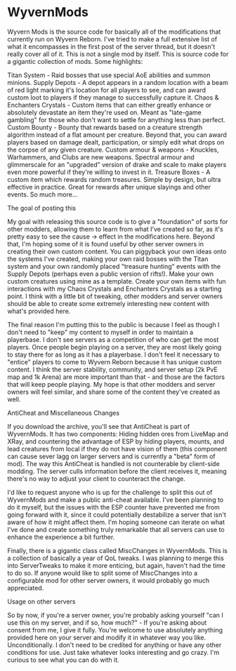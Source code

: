 # WyvernMods
Wyvern Mods is the source code for basically all of the modifications that currently run on Wyvern Reborn. I've tried to make a full extensive list of what it encompasses in the first post of the server thread, but it doesn't really cover all of it. This is not a single mod by itself. This is source code for a gigantic collection of mods. Some highlights: 
  
Titan System - Raid bosses that use special AoE abilities and summon minions. 
Supply Depots - A depot appears in a random location with a beam of red light marking it's location for all players to see, and can award custom loot to players if they manage to successfully capture it. 
Chaos & Enchanters Crystals - Custom items that can either greatly enhance or absolutely devastate an item they're used on. Meant as "late-game gambling" for those who don't want to settle for anything less than perfect. 
Custom Bounty - Bounty that rewards based on a creature strength algorithm instead of a flat amount per creature. Beyond that, you can award players based on damage dealt, participation, or simply edit what drops on the corpse of any given creature. 
Custom armour & weapons - Knuckles, Warhammers, and Clubs are new weapons. Spectral armour and glimmerscale for an "upgraded" version of drake and scale to make players even more powerful if they're willing to invest in it. 
Treasure Boxes - A custom item which rewards random treasures. Simple by design, but ultra effective in practice. Great for rewards after unique slayings and other events. 
So much more... 
  
The goal of posting this 
  
My goal with releasing this source code is to give a "foundation" of sorts for other modders, allowing them to learn from what I've created so far, as it's pretty easy to see the cause -> effect in the modifications here. Beyond that, I'm hoping some of it is found useful by other server owners in creating their own custom content. You can piggyback your own ideas onto the systems I've created, making your own raid bosses with the Titan system and your own randomly placed "treasure hunting" events with the Supply Depots (perhaps even a public version of rifts!). Make your own custom creatures using mine as a template. Create your own items with fun interactions with my Chaos Crystals and Enchanters Crystals as a starting point. I think with a little bit of tweaking, other modders and server owners should be able to create some extremely interesting new content with what's provided here. 
  
The final reason I'm putting this to the public is because I feel as though I don't need to "keep" my content to myself in order to maintain a playerbase. I don't see servers as a competition of who can get the most players. Once people begin playing on a server, they are most likely going to stay there for as long as it has a playerbase. I don't feel it necessary to "entice" players to come to Wyvern Reborn because it has unique custom content. I think the server stability, community, and server setup (2k PvE map and 1k Arena) are more important than that - and those are the factors that will keep people playing. My hope is that other modders and server owners will feel similar, and share some of the content they've created as well. 
  
AntiCheat and Miscellaneous Changes 
  
If you download the archive, you'll see that AntiCheat is part of WyvernMods. It has two components: Hiding hidden ores from LiveMap and XRay, and countering the advantage of ESP by hiding players, mounts, and lead creatures from local if they do not have vision of them (this component can cause sever lagg on larger servers and is currently a "beta" form of mod). The way this AntiCheat is handled is not counterable by client-side modding. The server culls information before the client receives it, meaning there's no way to adjust your client to counteract the change. 
  
I'd like to request anyone who is up for the challenge to split this out of WyvernMods and make a public anti-cheat available. I've been planning to do it myself, but the issues with the ESP counter have prevented me from going forward with it, since it could potentially destabilize a server that isn't aware of how it might affect them. I'm hoping someone can iterate on what I've done and create something truly remarkable that all servers can use to enhance the experience a bit further. 
  
Finally, there is a gigantic class called MiscChanges in WyvernMods. This is a collection of basically a year of QoL tweaks. I was planning to merge this into ServerTweaks to make it more enticing, but again, haven't had the time to do so. If anyone would like to split some of MiscChanges into a configurable mod for other server owners, it would probably go much appreciated. 
  
Usage on other servers 
  
So by now, if you're a server owner, you're probably asking yourself "can I use this on my server, and if so, how much?" - If you're asking about consent from me, I give it fully. You're welcome to use absolutely anything provided here on your server and modify it in whatever way you like. Unconditionally. I don't need to be credited for anything or have any other conditions for use. Just take whatever looks interesting and go crazy. I'm curious to see what you can do with it. 
